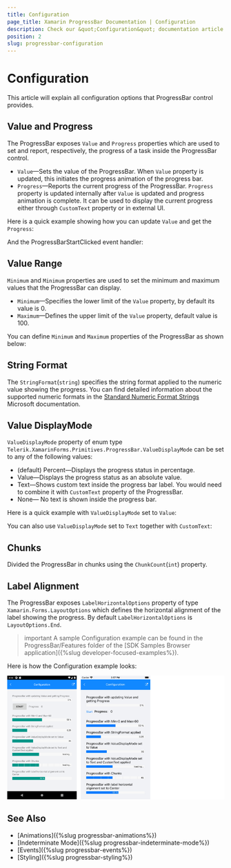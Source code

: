```yaml
---
title: Configuration
page_title: Xamarin ProgressBar Documentation | Configuration
description: Check our &quot;Configuration&quot; documentation article for Telerik ProgressBar for Xamarin control.
position: 2
slug: progressbar-configuration
---
```


# Configuration

This article will explain all configuration options that ProgressBar control provides.

## Value and Progress

The ProgressBar exposes `Value` and `Progress` properties which are used to set and report, respectively, the progress of a task inside the ProgressBar control.

* `Value`&mdash;Sets the value of the ProgressBar. When `Value` property is updated, this initiates the progress animation of the progress bar.
* `Progress`&mdash;Reports the current progress of the ProgressBar. `Progress` property is updated internally after `Value` is updated and progress animation is complete. It can be used to display the current progress either through `CustomText` property or in external UI.

Here is a quick example showing how you can update `Value` and get the `Progress`:

<snippet id='progressbar-configuration-value'/>

And the ProgressBarStartClicked event handler:

<snippet id='progressbar-configuration-valueupdated'/>

## Value Range

`Minimum` and `Minimum` properties are used to set the minimum and maximum values that the ProgressBar can display.

* `Minimum`&mdash;Specifies the lower limit of the `Value` property, by default its value is 0.
* `Maximum`&mdash;Defines the upper limit of the `Value` property, default value is 100.

You can define `Minimum` and `Maximum` properties of the ProgressBar as shown below:

<snippet id='progressbar-configuration-minmax'/>

## String Format

The `StringFormat`(`string`) specifies the string format applied to the numeric value showing the progress. You can find detailed information about the supported numeric formats in the [Standard Numeric Format Strings](https://docs.microsoft.com/en-us/dotnet/standard/base-types/standard-numeric-format-strings) Microsoft documentation.

<snippet id='progressbar-configuration-stringformat'/>

## Value DisplayMode

`ValueDisplayMode` property of enum type `Telerik.XamarinForms.Primitives.ProgressBar.ValueDisplayMode` can be set to any of the following values:

* (default) Percent&mdash;Displays the progress status in percentage.
* Value&mdash;Displays the progress status as an absolute value.
* Text&mdash;Shows custom text inside the progress bar label. You would need to combine it with `CustomText` property of the ProgressBar.
* None&mdash; No text is shown inside the progress bar.

Here is a quick example with `ValueDisplayMode` set to `Value`:

<snippet id='progressbar-configuration-ValueDisplayMode'/>

You can also use `ValueDisplayMode` set to `Text` together with `CustomText`:

<snippet id='progressbar-configuration-customtext'/>

## Chunks

Divided the ProgressBar in chunks using the `ChunkCount`(`int`) property.

<snippet id='progressbar-configuration-chunks'/>

## Label Alignment

The ProgressBar exposes `LabelHorizontalOptions` property of type `Xamarin.Forms.LayoutOptions` which defines the horizontal alignment of the label showing the progress. By default `LabelHorizontalOptions` is `LayoutOptions.End`.

<snippet id='progressbar-configuration-labelalignment' />

>important A sample Configuration example can be found in the ProgressBar/Features folder of the [SDK Samples Browser application]({%slug developer-focused-examples%}).

Here is how the Configuration example looks:

![ProgressBar Configuration](images/progressbar-configuration.png)

## See Also

- [Animations]({%slug progressbar-animations%})
- [Indeterminate Mode]({%slug progressbar-indeterminate-mode%})
- [Events]({%slug progressbar-events%})
- [Styling]({%slug progressbar-styling%})